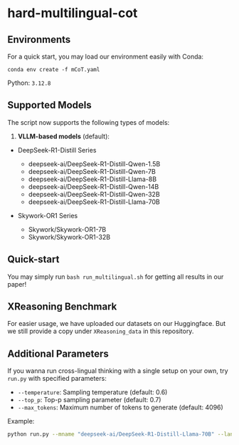 # hard-multilingual-cot

## Environments

For a quick start, you may load our environment easily with Conda:
```
conda env create -f mCoT.yaml
```

Python: `3.12.8`


## Supported Models

The script now supports the following types of models:

1. **VLLM-based models** (default):

- DeepSeek-R1-Distill Series
    - deepseek-ai/DeepSeek-R1-Distill-Qwen-1.5B
    - deepseek-ai/DeepSeek-R1-Distill-Qwen-7B
    - deepseek-ai/DeepSeek-R1-Distill-Llama-8B
    - deepseek-ai/DeepSeek-R1-Distill-Qwen-14B
    - deepseek-ai/DeepSeek-R1-Distill-Qwen-32B
    - deepseek-ai/DeepSeek-R1-Distill-Llama-70B

- Skywork-OR1 Series
    - Skywork/Skywork-OR1-7B
    - Skywork/Skywork-OR1-32B

## Quick-start

You may simply run `bash run_multilingual.sh` for getting all results in our paper!

## XReasoning Benchmark

For easier usage, we have uploaded our datasets on our Huggingface. But we still provide a copy under `XReasoning_data` in this repository.

## Additional Parameters

If you wanna run cross-lingual thinking with a single setup on your own, try `run.py` with specified parameters:

- `--temperature`: Sampling temperature (default: 0.6)
- `--top_p`: Top-p sampling parameter (default: 0.7)
- `--max_tokens`: Maximum number of tokens to generate (default: 4096)

Example:

```bash
python run.py --mname "deepseek-ai/DeepSeek-R1-Distill-Llama-70B" --lang EN --temperature 0.7 --top_p 0.95 --max_tokens 16384
```
